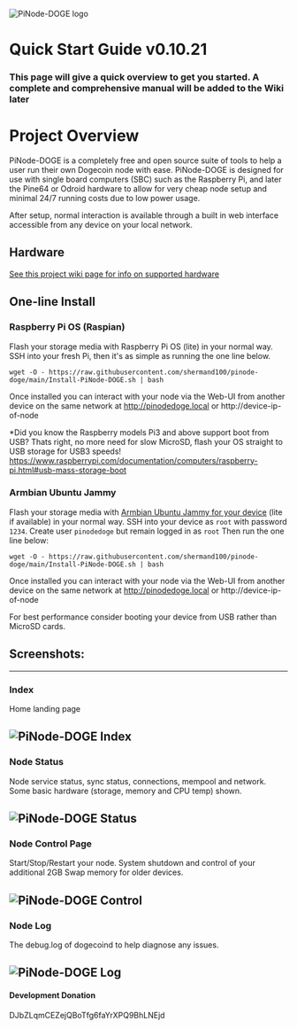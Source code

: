 ![PiNode-DOGE logo](https://github.com/shermand100/pinode-doge/blob/main/Images/pinode-doge-banner.png)

# Quick Start Guide v0.10.21

### This page will give a quick overview to get you started. A complete and comprehensive manual will be added to the Wiki later

# Project Overview

PiNode-DOGE is a completely free and open source suite of tools to help a user run their own Dogecoin node with ease. PiNode-DOGE is designed for use with single board computers (SBC) such as the Raspberry Pi, and later the Pine64 or Odroid hardware to allow for very cheap node setup and minimal 24/7 running costs due to low power usage.

After setup, normal interaction is available through a built in web interface accessible from any device on your local network.

## Hardware

[See this project wiki page for info on supported hardware](https://github.com/shermand100/pinode-doge/wiki/Hardware)

## One-line Install
### Raspberry Pi OS (Raspian)
Flash your storage media with Raspberry Pi OS (lite) in your normal way. SSH into your fresh Pi, then it's as simple as running the one line below.

`wget -O - https://raw.githubusercontent.com/shermand100/pinode-doge/main/Install-PiNode-DOGE.sh | bash`

Once installed you can interact with your node via the Web-UI from another device on the same network at http://pinodedoge.local or http://device-ip-of-node

*Did you know the Raspberry models Pi3 and above support boot from USB? Thats right, no more need for slow MicroSD, flash your OS straight to USB storage for USB3 speeds!
https://www.raspberrypi.com/documentation/computers/raspberry-pi.html#usb-mass-storage-boot

### Armbian Ubuntu Jammy
Flash your storage media with [Armbian Ubuntu Jammy for your device](https://www.armbian.com/download/) (lite if available) in your normal way. SSH into your device as `root` with password `1234`. Create user `pinodedoge` but remain logged in as `root` Then run the one line below:

`wget -O - https://raw.githubusercontent.com/shermand100/pinode-doge/main/Install-PiNode-DOGE.sh | bash`

Once installed you can interact with your node via the Web-UI from another device on the same network at http://pinodedoge.local or http://device-ip-of-node

For best performance consider booting your device from USB rather than MicroSD cards.

## Screenshots:
---
### Index

Home landing page

![PiNode-DOGE Index](https://github.com/shermand100/pinode-doge/blob/main/Images/screenshots/index.png)
---
### Node Status

Node service status, sync status, connections, mempool and network. Some basic hardware (storage, memory and CPU temp) shown.

![PiNode-DOGE Status](https://github.com/shermand100/pinode-doge/blob/main/Images/screenshots/nodeStatus.png)
---
### Node Control Page

Start/Stop/Restart your node. System shutdown and control of your additional 2GB Swap memory for older devices.

![PiNode-DOGE Control](https://github.com/shermand100/pinode-doge/blob/main/Images/screenshots/nodeControl.png)
---
### Node Log

The debug.log of dogecoind to help diagnose any issues.

![PiNode-DOGE Log](https://github.com/shermand100/pinode-doge/blob/main/Images/screenshots/log.png)
---
#### Development Donation
DJbZLqmCEZejQBoTfg6faYrXPQ9BhLNEjd

